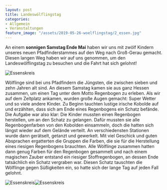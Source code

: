 ```yaml
---
layout: post
title: Landeswölflingstag
categories:
- Allgemein
- Veranstaltungen
feature_image: "/assets/2019-05-26-woelflingstag/2_essen.jpg"
---
```


An einem **sonnigen Samstag Ende Mai** haben wir uns mit zwölf Kindern unseres neuen Pfadfinderstammes auf den Weg nach Groß-Gerau gemacht. Diesen langen Weg haben wir auf uns genommen, um den Landeswölflingstag zu besuchen und die Fahrt hat sich gelohnt!

![Essenskreis](/assets/2019-05-26-woelflingstag/1_gruppe.jpg)

Wölflinge sind bei uns Pfadfindern die Jüngsten, die zwischen sieben und zehn Jahren alt sind. An diesem Samstag kamen sie aus ganz Hessen zusammen, um einen Tag unter dem Motto Regenbogen zu erleben. Als wir auf dem Zeltplatz ankamen, wurden große Augen gemacht: Super Wetter und so viele andere Kinder. Zu Beginn tauchten lustige irische Kobolde auf und erzählten, dass sich am Ende eines Regenbogens ein Schatz befände. Die Aufgabe war also klar: Die Kinder mussten einen Regenbogen herstellen, um an den Schatz zu gelangen. Dafür mussten sie alle Regenbogenfarben von den Kobolden einsammeln, doch die hatten sich längst wieder auf dem Gelände verteilt. An verschiedensten Stationen wurde dann gerätselt, getanzt und gewerkelt. Mit viel Geschick und guten Absprachen ergatterten die Gruppen die Farben, die sie für die Herstellung eines riesigen Regenbogens brauchten. Alle Wölflinge zusammen hatten dann genug Farben für den Regenbogen gesammelt und nach einem magischen Zauber entstand ein riesiger Stoffregenbogen, an dessen Ende tatsächlich ein Schatz vergraben war. Diesen Schatz tauschten die Wölflinge gegen Süßigkeiten ein, so hatte sich der lange Tag auf jeden Fall gelohnt.

![Essenskreis](/assets/2019-05-26-woelflingstag/3_baumklettern.jpg)![Essenskreis](/assets/2019-05-26-woelflingstag/4_schweinehaufen.jpg)